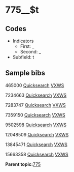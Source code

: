 # 775\_\_$t

## Codes

-   Indicators
    -   First: \_
    -   Second: \_
-   Subfield: t

## Sample bibs

465000 [Quicksearch](https://search.library.yale.edu/catalog/465000) [VXWS](http://prodorbis.library.yale.edu:7014/vxws/GetHoldingsService?bibId=465000)

7234663 [Quicksearch](https://search.library.yale.edu/catalog/7234663) [VXWS](http://prodorbis.library.yale.edu:7014/vxws/GetHoldingsService?bibId=7234663)

7283747 [Quicksearch](https://search.library.yale.edu/catalog/7283747) [VXWS](http://prodorbis.library.yale.edu:7014/vxws/GetHoldingsService?bibId=7283747)

7359150 [Quicksearch](https://search.library.yale.edu/catalog/7359150) [VXWS](http://prodorbis.library.yale.edu:7014/vxws/GetHoldingsService?bibId=7359150)

9502598 [Quicksearch](https://search.library.yale.edu/catalog/9502598) [VXWS](http://prodorbis.library.yale.edu:7014/vxws/GetHoldingsService?bibId=9502598)

12048509 [Quicksearch](https://search.library.yale.edu/catalog/12048509) [VXWS](http://prodorbis.library.yale.edu:7014/vxws/GetHoldingsService?bibId=12048509)

13845471 [Quicksearch](https://search.library.yale.edu/catalog/13845471) [VXWS](http://prodorbis.library.yale.edu:7014/vxws/GetHoldingsService?bibId=13845471)

15663358 [Quicksearch](https://search.library.yale.edu/catalog/15663358) [VXWS](http://prodorbis.library.yale.edu:7014/vxws/GetHoldingsService?bibId=15663358)

**Parent topic:**[775](../../tags/775/775.md)

